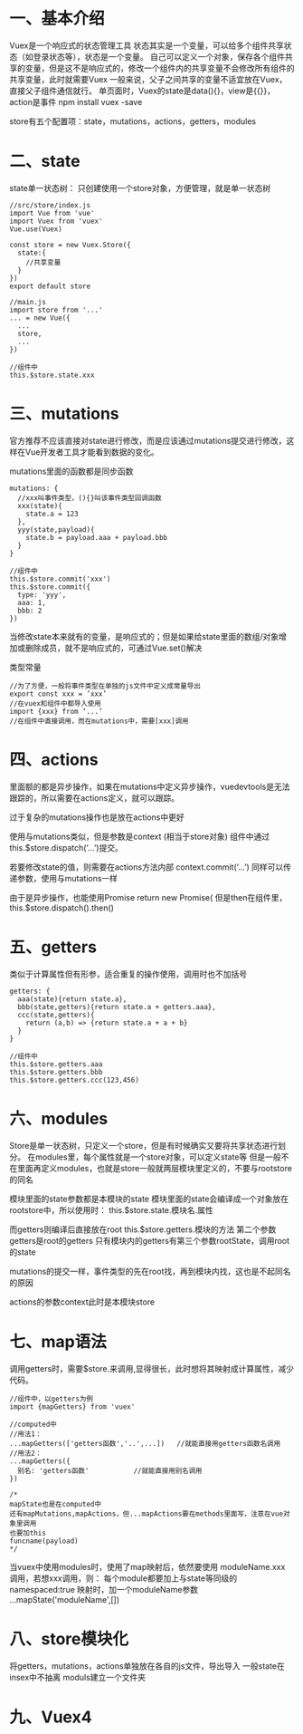 # 一、基本介绍

Vuex是一个响应式的状态管理工具
状态其实是一个变量，可以给多个组件共享状态（如登录状态等），状态是一个变量。
自己可以定义一个对象，保存各个组件共享的变量，但是这不是响应式的，修改一个组件内的共享变量不会修改所有组件的共享变量，此时就需要Vuex
一般来说，父子之间共享的变量不适宜放在Vuex，直接父子组件通信就行。
单页面时，Vuex的state是data(){}，view是{{}}，action是事件
npm install vuex -save  

store有五个配置项：state，mutations，actions，getters，modules

# 二、state

state单一状态树：
只创建使用一个store对象，方便管理，就是单一状态树

```
//src/store/index.js
import Vue from 'vue'
import Vuex from 'vuex'
Vue.use(Vuex)

const store = new Vuex.Store({
  state:{
    //共享变量
  }
})
export default store

//main.js
import store from '...'
... = new Vue({
  ...
  store,
  ...
})

//组件中
this.$store.state.xxx
```



# 三、mutations

官方推荐不应该直接对state进行修改，而是应该通过mutations提交进行修改，这样在Vue开发者工具才能看到数据的变化。

mutations里面的函数都是同步函数

```
mutations: {
  //xxx叫事件类型，(){}叫该事件类型回调函数
  xxx(state){
    state.a = 123
  },
  yyy(state,payload){
    state.b = payload.aaa + payload.bbb
  }
}

//组件中
this.$store.commit('xxx')
this.$store.commit({
  type: 'yyy',
  aaa: 1,
  bbb: 2
})
```

当修改state本来就有的变量，是响应式的；但是如果给state里面的数组/对象增加或删除成员，就不是响应式的，可通过Vue.set()解决

类型常量

```
//为了方便，一般将事件类型在单独的js文件中定义成常量导出
export const xxx = ’xxx’
//在vuex和组件中都导入使用
import {xxx} from ‘...’
//在组件中直接调用，而在mutations中，需要[xxx]调用
```








# 四、actions

里面额的都是异步操作，如果在mutations中定义异步操作，vuedevtools是无法跟踪的，所以需要在actions定义，就可以跟踪。

过于复杂的mutations操作也是放在actions中更好

使用与mutations类似，但是参数是context (相当于store对象)
组件中通过 this.$store.dispatch(‘…’)提交。

若要修改state的值，则需要在actions方法内部 context.commit(‘…’)
同样可以传递参数，使用与mutations一样

由于是异步操作，也能使用Promise 
return new Promise(  但是then在组件里， this.$store.dispatch().then()

# 五、getters

类似于计算属性但有形参，适合重复的操作使用，调用时也不加括号

```
getters: {
  aaa(state){return state.a},
  bbb(state,getters){return state.a + getters.aaa},
  ccc(state,getters){
    return (a,b) => {return state.a + a + b}  
  }
}

//组件中
this.$store.getters.aaa
this.$store.getters.bbb
this.$store.getters.ccc(123,456)
```



# 六、modules

Store是单一状态树，只定义一个store，但是有时候确实又要将共享状态进行划分。
在modules里，每个属性就是一个store对象，可以定义state等
但是一般不在里面再定义modules，也就是store一般就两层模块里定义的，不要与rootstore的同名

模块里面的state参数都是本模块的state
模块里面的state会编译成一个对象放在rootstore中，所以使用时：
this.$store.state.模块名.属性

而getters则编译后直接放在root
this.$store.getters.模块的方法
第二个参数getters是root的getters
只有模块内的getters有第三个参数rootState，调用root的state

mutations的提交一样，事件类型的先在root找，再到模块内找，这也是不起同名的原因

actions的参数context此时是本模块store

# 七、map语法

调用getters时，需要$store.来调用,显得很长，此时想将其映射成计算属性，减少代码。

```
//组件中，以getters为例
import {mapGetters} from 'vuex'

//computed中
//用法1：
...mapGetters(['getters函数','..',...]) 	//就能直接用getters函数名调用
//用法2：
...mapGetters({
  别名: 'getters函数'			//就能直接用别名调用
})

/*
mapState也是在computed中
还有mapMutations,mapActions，但...mapActions要在methods里面写，注意在vue对象里调用
也要加this
funcname(payload)
*/
```

当vuex中使用modules时，使用了map映射后，依然要使用 moduleName.xxx 调用，若想xxx调用，则：
每个module都要加上与state等同级的 namespaced:true
映射时，加一个moduleName参数  ...mapState('moduleName',[])

# 八、store模块化

将getters，mutations，actions单独放在各自的js文件，导出导入
一般state在insex中不抽离
moduls建立一个文件夹

# 九、Vuex4
